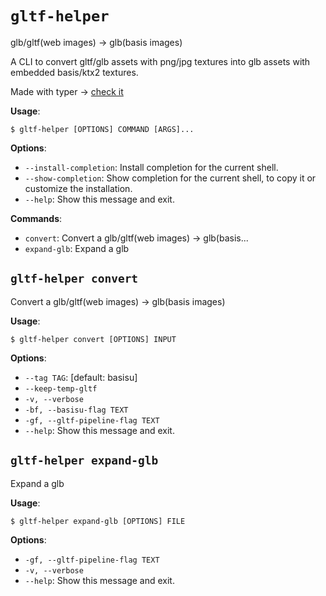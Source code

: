 # `gltf-helper`

glb/gltf(web images) -> glb(basis images)

A CLI to convert gltf/glb assets with png/jpg textures into glb
assets with embedded basis/ktx2 textures.

Made with typer -> [check it](https://github.com/tiangolo/typer)

**Usage**:

```console
$ gltf-helper [OPTIONS] COMMAND [ARGS]...
```

**Options**:

* `--install-completion`: Install completion for the current shell.
* `--show-completion`: Show completion for the current shell, to copy it or customize the installation.
* `--help`: Show this message and exit.

**Commands**:

* `convert`: Convert a glb/gltf(web images) -> glb(basis...
* `expand-glb`: Expand a glb

## `gltf-helper convert`

Convert a glb/gltf(web images) -> glb(basis images)

**Usage**:

```console
$ gltf-helper convert [OPTIONS] INPUT
```

**Options**:

* `--tag TAG`: [default: basisu]
* `--keep-temp-gltf`
* `-v, --verbose`
* `-bf, --basisu-flag TEXT`
* `-gf, --gltf-pipeline-flag TEXT`
* `--help`: Show this message and exit.

## `gltf-helper expand-glb`

Expand a glb

**Usage**:

```console
$ gltf-helper expand-glb [OPTIONS] FILE
```

**Options**:

* `-gf, --gltf-pipeline-flag TEXT`
* `-v, --verbose`
* `--help`: Show this message and exit.
